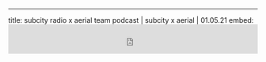 ---
title: subcity radio x aerial team podcast | subcity x aerial | 01.05.21
embed: <iframe width="100%" height="60" src="https://www.mixcloud.com/widget/iframe/?hide_cover=1&mini=1&light=1&feed=%2Fcheckyouraerial%2Fsubcity-radio-x-aerial-team-podcast-subcity-x-aerial-01052021%2F" frameborder="0" ></iframe>
